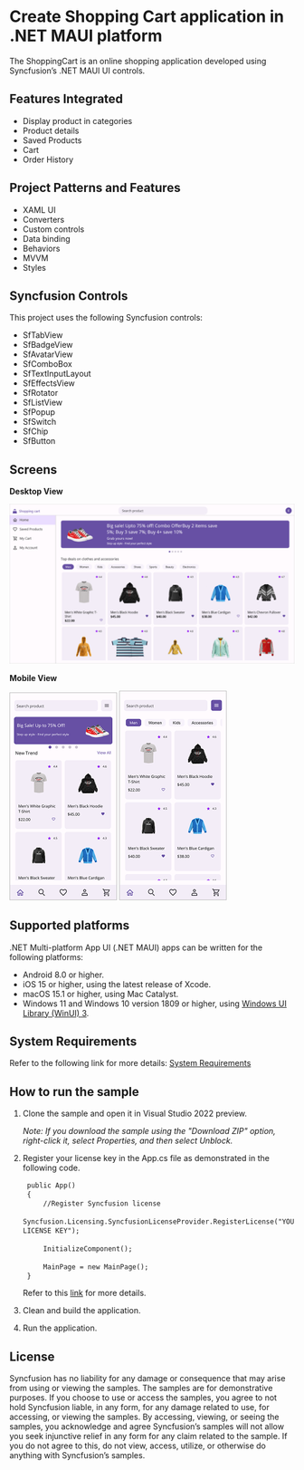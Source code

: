 # Create Shopping Cart application in .NET MAUI platform 

The ShoppingCart is an online shopping application developed using Syncfusion’s .NET MAUI UI controls.

## Features Integrated

- Display product in categories
- Product details
- Saved Products
- Cart
- Order History

## Project Patterns and Features

- XAML UI
- Converters
- Custom controls
- Data binding
- Behaviors
- MVVM
- Styles

## Syncfusion Controls

This project uses the following Syncfusion controls:

- SfTabView
- SfBadgeView
- SfAvatarView
- SfComboBox
- SfTextInputLayout
- SfEffectsView
- SfRotator
- SfListView
- SfPopup
- SfSwitch
- SfChip
- SfButton

## Screens

**Desktop View** 

<img src="Images\home_pagedesktop.png" Width="600" />

**Mobile View**

<img src="Images\home_pagemobile.png" Width="190" />  <img src="Images\filter_pagemobile.png" Width="190" />

## Supported platforms

.NET Multi-platform App UI (.NET MAUI) apps can be written for the following platforms:

* Android 8.0 or higher.
* iOS 15 or higher, using the latest release of Xcode.
* macOS 15.1 or higher, using Mac Catalyst.
* Windows 11 and Windows 10 version 1809 or higher, using [Windows UI Library (WinUI) 3](https://learn.microsoft.com/en-us/windows/apps/winui/winui3/).

## System Requirements

Refer to the following link for more details: [System Requirements](https://help.syncfusion.com/maui/system-requirements)

## How to run the sample

1. Clone the sample and open it in Visual Studio 2022 preview.

   *Note: If you download the sample using the "Download ZIP" option, right-click it, select Properties, and then select Unblock.*

2. Register your license key in the App.cs file as demonstrated in the following code.

		public App()
		{
			//Register Syncfusion license
			Syncfusion.Licensing.SyncfusionLicenseProvider.RegisterLicense("YOUR LICENSE KEY");
		
			InitializeComponent();
		
			MainPage = new MainPage();
		}
		
	Refer to this [link](https://help.syncfusion.com/maui/licensing/overview) for more details.

3. Clean and build the application.

4. Run the application.

## License

Syncfusion has no liability for any damage or consequence that may arise from using or viewing the samples. The samples are for demonstrative purposes. If you choose to use or access the samples, you agree to not hold Syncfusion liable, in any form, for any damage related to use, for accessing, or viewing the samples. By accessing, viewing, or seeing the samples, you acknowledge and agree Syncfusion’s samples will not allow you seek injunctive relief in any form for any claim related to the sample. If you do not agree to this, do not view, access, utilize, or otherwise do anything with Syncfusion’s samples.